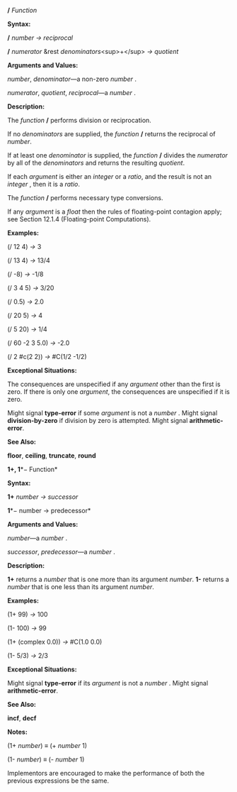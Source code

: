 **/** *Function* 

**Syntax:** 

**/** *number → reciprocal* 

**/** *numerator* &rest *denominators*&#60;sup&#62;+&#60;/sup&#62; *→ quotient* 

**Arguments and Values:** 

*number*, *denominator*—a non-zero *number* . 

*numerator*, *quotient*, *reciprocal*—a *number* . 

**Description:** 

The *function* **/** performs division or reciprocation. 

If no *denominators* are supplied, the *function* **/** returns the reciprocal of *number*. 

If at least one *denominator* is supplied, the *function* **/** divides the *numerator* by all of the *denominators* and returns the resulting *quotient*. 

If each *argument* is either an *integer* or a *ratio*, and the result is not an *integer* , then it is a *ratio*. 

 

 

The *function* **/** performs necessary type conversions. 

If any *argument* is a *float* then the rules of floating-point contagion apply; see Section 12.1.4 (Floating-point Computations). 

**Examples:** 

(/ 12 4) *→* 3 

(/ 13 4) *→* 13/4 

(/ -8) *→* -1/8 

(/ 3 4 5) *→* 3/20 

(/ 0.5) *→* 2.0 

(/ 20 5) *→* 4 

(/ 5 20) *→* 1/4 

(/ 60 -2 3 5.0) *→* -2.0 

(/ 2 #c(2 2)) *→* #C(1/2 -1/2) 

**Exceptional Situations:** 

The consequences are unspecified if any *argument* other than the first is zero. If there is only one *argument*, the consequences are unspecified if it is zero. 

Might signal **type-error** if some *argument* is not a *number* . Might signal **division-by-zero** if division by zero is attempted. Might signal **arithmetic-error**. 

**See Also:** 

**floor**, **ceiling**, **truncate**, **round** 

**1+, 1***− Function* 

**Syntax:** 

**1+** *number → successor* 

**1***− number → predecessor* 

**Arguments and Values:** 

*number*—a *number* . 

*successor*, *predecessor*—a *number* . 

**Description:** 

**1+** returns a *number* that is one more than its argument *number*. **1-** returns a *number* that is one less than its argument *number*. 



 

 

**Examples:** 

(1+ 99) *→* 100 

(1- 100) *→* 99 

(1+ (complex 0.0)) *→* #C(1.0 0.0) 

(1- 5/3) *→* 2/3 

**Exceptional Situations:** 

Might signal **type-error** if its *argument* is not a *number* . Might signal **arithmetic-error**. 

**See Also:** 

**incf**, **decf** 

**Notes:** 

(1+ *number*) *≡* (+ *number* 1) 

(1- *number*) *≡* (- *number* 1) 

Implementors are encouraged to make the performance of both the previous expressions be the same. 

